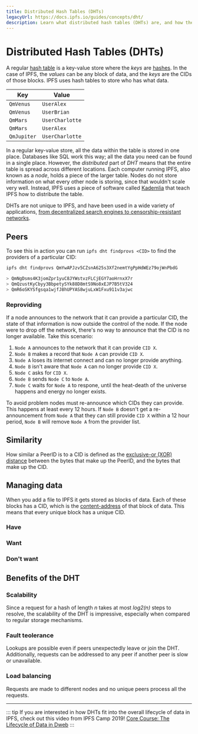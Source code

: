 ```yaml
---
title: Distributed Hash Tables (DHTs)
legacyUrl: https://docs.ipfs.io/guides/concepts/dht/
description: Learn what distributed hash tables (DHTs) are, and how they play a part in the overall lifecycle of IPFS.
---
```


# Distributed Hash Tables (DHTs)

A regular [hash table](https://en.wikipedia.org/wiki/Hash_table) is a key-value store where the _keys_ are [hashes](/concepts/hashing). In the case of IPFS, the _values_ can be any block of data, and the _keys_ are the CIDs of those blocks. IPFS uses hash tables to store who has what data.

| Key         | Value           |
| ----------- | --------------- |
| `QmVenus`   | `UserAlex`      |
| `QmVenus`   | `UserBrian`     |
| `QmMars`    | `UserCharlotte` |
| `QmMars`    | `UserAlex`      |
| `QmJupiter` | `UserCharlotte` |

In a regular key-value store, all the data within the table is stored in one place. Databases like SQL work this way; all the data you need can be found in a single place. However, the _distributed_ part of _DHT_ means that the entire table is spread across different locations. Each computer running IPFS, also known as a _node_, holds a piece of the larger table. Nodes do not store information on what every other node is storing, since that wouldn't scale very well. Instead, IPFS uses a piece of software called [Kademlia](https://en.wikipedia.org/wiki/Kademlia) that teach IPFS how to distribute the table.

DHTs are not unique to IPFS, and have been used in a wide variety of applications, [from decentralized search engines to censorship-resistant networks](https://en.wikipedia.org/wiki/Distributed_hash_table#Implementations).

## Peers

To see this in action you can run `ipfs dht findprovs <CID>` to find the providers of a particular CID:

```bash
ipfs dht findprovs QmYwAPJzv5CZsnA625s3Xf2nemtYgPpHdWEz79ojWnPbdG

> QmNgDsms4K3jomZpr1yuC8JYWstvzFLCjEGY7aoHrnxX7r
> QmQzustKyCbyy3BbpetySYk88D8mtS9No8xEJP7B5tV324
> QmR6oSKYSfgsqa1wjfJ8hUPYAS8wjuLxW1Fxu911v3ajwc
```

### Reproviding

If a node announces to the network that it can provide a particular CID, the state of that information is now outside the control of the node. If the node were to drop off the network, there's no way to announce that the CID is no longer available. Take this scenario:

1. `Node A` announces to the network that it can provide `CID X`.
1. `Node B` makes a record that `Node A` can provide `CID X`.
1. `Node A` loses its internet connect and can no longer provide anything.
1. `Node B` isn't aware that `Node A` can no longer provide `CID X`.
1. `Node C` asks for `CID X`.
1. `Node B` sends `Node C` to `Node A`.
1. `Node C` waits for `Node A` to respone, until the heat-death of the universe happens and energy no longer exists.

To avoid problem nodes must re-announce which CIDs they can provide. This happens at least every 12 hours. If `Node B` doesn't get a re-announcement from `Node A` that they can still provide `CID X` within a 12 hour period, `Node B` will remove `Node A` from the provider list.

## Similarity

How similar a PeerID is to a CID is defined as the [exclusive-or (XOR) distance](https://en.wikipedia.org/wiki/Exclusive_or) between the bytes that make up the PeerID, and the bytes that make up the CID.

## Managing data

When you add a file to IPFS it gets stored as blocks of data. Each of these blocks has a CID, which is the [content-address](/concepts/content-addressing) of that block of data. This means that every unique block has a unique CID.

### Have

### Want

### Don't want

## Benefits of the DHT

### Scalability

Since a request for a hash of length _n_ takes at most _log2(n)_ steps to resolve, the scalability of the DHT is impressive, especially when compared to regular storage mechanisms.

### Fault teolerance

Lookups are possible even if peers unexpectedly leave or join the DHT. Additionally, requests can be addressed to any peer if another peer is slow or unavailable.

### Load balancing

Requests are made to different nodes and no unique peers process all the requests.

---

::: tip
If you are interested in how DHTs fit into the overall lifecycle of data in IPFS, check out this video from IPFS Camp 2019! [Core Course: The Lifecycle of Data in Dweb](https://www.youtube.com/watch?v=fLUq0RkiTBA)
:::
